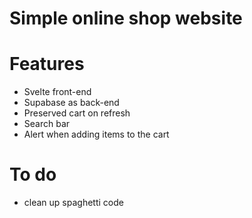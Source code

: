 # Simple online shop website

# Features

- Svelte front-end
- Supabase as back-end
- Preserved cart on refresh
- Search bar
- Alert when adding items to the cart

# To do

- clean up spaghetti code
